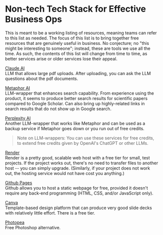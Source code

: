 # Non-tech Tech Stack for Effective Business Ops
This is meant to be a working listing of resources, meaning teams can refer to this list as needed. The focus of this list is to bring together free resources that are genuinely useful in business. No conjecture; no "this might be interesting to someone"; instead, these are tools we use all the time. As such, the contents of this list will change from time to time, as better services arise or older services lose their appeal.<br>

[Claude AI](https://claude.ai/login) <br>
LLM that allows large pdf uploads. After uploading, you can ask the LLM questions about the pdf documents.<br>

[Metaphor AI](https://metaphor.systems/) <br>
LLM-wrapper that enhances search capability. From experience using the product, it seems to produce better search results for scientific papers compared to Google Scholar. Can also bring up highly-related links in search results that do not show up in Google search.<br>

[Perplexity AI](https://www.perplexity.ai/) <br>
Another LLM-wrapper that works like Metaphor and can be used as a backup service if Metaphor goes down or you run out of free credits.<br>

> Note on LLM-wrappers: You can use these services for free credits, to extend free credits given by OpenAI's ChatGPT or other LLMs.<br>

[Render](https://www.render.com) <br>
Render is a pretty good, scalable web host with a free tier for small, test projects. If the project works out, there's no need to transfer files to another host -- you can simply upgrade. (Similarly, if your project does not work out, the hosting service would not have cost you anything.)<br>

[Github Pages](https://pages.github.com/) <br>
Github allows you to host a static webpage for free, provided it doesn't require any back-end programming (HTML, CSS, and/or JavaScript only).<br>

[Canva](https://canva.com) <br>
Template-based design platform that can produce very good slide decks with relatively little effort. There is a free tier.<br>

[Photopea](https://www.photopea.com/) <br>
Free Photoshop alternative.

